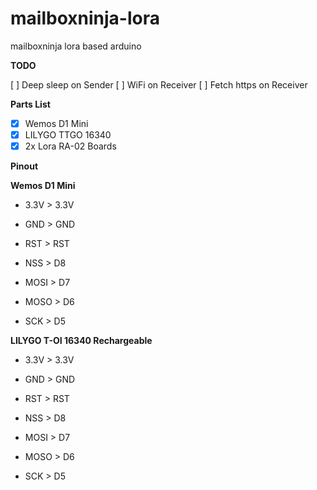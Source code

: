 # mailboxninja-lora
mailboxninja lora based arduino

**TODO**

[ ] Deep sleep on Sender
[ ] WiFi on Receiver 
[ ] Fetch https on Receiver 


**Parts List**

* [x] Wemos D1 Mini 
* [x] LILYGO TTGO 16340
* [x] 2x Lora RA-02 Boards

**Pinout**

**Wemos D1 Mini**
* 3.3V > 3.3V
* GND > GND
* RST > RST

* NSS > D8
* MOSI > D7
* MOSO > D6
* SCK > D5

**LILYGO T-OI 16340 Rechargeable**
* 3.3V > 3.3V
* GND > GND
* RST > RST

* NSS > D8
* MOSI > D7
* MOSO > D6
* SCK > D5
